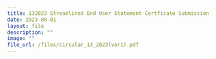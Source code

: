 ```yaml
---
title: 132023 Streamlined End User Statement Certficate Submission
date: 2023-08-01
layout: file
description: ""
image: ""
file_url: /files/circular_13_2023(ver1).pdf
---
```

